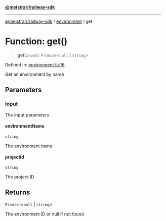 [**@meistrari/railway-sdk**](../../README.md)

***

[@meistrari/railway-sdk](../../README.md) / [environment](../README.md) / get

# Function: get()

> **get**(`input`): `Promise`\<`null` \| `string`\>

Defined in: [environment.ts:16](https://github.com/meistrari/railway-sdk/blob/07352ab689aed548eddab4d0ada482d9c0885c48/src/resources/environment.ts#L16)

Get an environment by name

## Parameters

### input

The input parameters

#### environmentName

`string`

The environment name

#### projectId

`string`

The project ID

## Returns

`Promise`\<`null` \| `string`\>

The environment ID or null if not found
